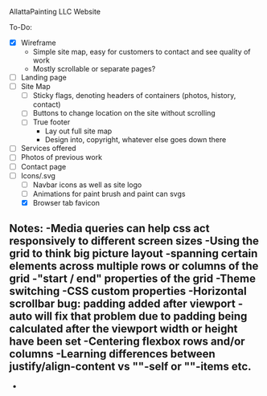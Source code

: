 AllattaPainting LLC Website

To-Do:
* [x] Wireframe
    * Simple site map, easy for customers to contact and see quality of work
    * Mostly scrollable or separate pages?
* [ ] Landing page
* [ ] Site Map
    * [ ] Sticky flags, denoting headers of containers (photos, history, contact)
    * [ ] Buttons to change location on the site without scrolling
    * [ ] True footer
        * Lay out full site map
        * Design into, copyright, whatever else goes down there
* [ ] Services offered
* [ ] Photos of previous work
* [ ] Contact page
* [ ] Icons/.svg
    * [ ] Navbar icons as well as site logo
    * [ ] Animations for paint brush and paint can svgs
    * [x] Browser tab favicon

Notes:
-Media queries can help css act responsively to different screen sizes
-Using the grid to think big picture layout
    -spanning certain elements across multiple rows or columns of the grid
    -"start / end" properties of the grid
-Theme switching
-CSS custom properties
-Horizontal scrollbar bug: padding added after viewport
    -auto will fix that problem due to padding being calculated after
     the viewport width or height have been set
-Centering flexbox rows and/or columns
-Learning differences between justify/align-content vs ""-self or ""-items etc.
-
-
